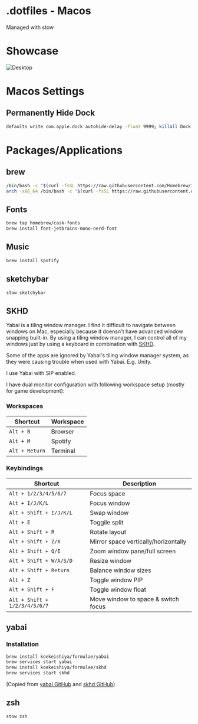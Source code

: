 # .dotfiles - Macos

Managed with stow

# Showcase

![Desktop](./assets/Desktop.png)

# Macos Settings

## Permanently Hide Dock

```bash
defaults write com.apple.dock autohide-delay -float 9999; killall Dock
```

# Packages/Applications

## brew

```bash
/bin/bash -c "$(curl -fsSL https://raw.githubusercontent.com/Homebrew/install/HEAD/install.sh)"
arch -x86_64 /bin/bash -c "$(curl -fsSL https://raw.githubusercontent.com/Homebrew/install/master/install.sh)"
```

## Fonts

```bash
brew tap homebrew/cask-fonts
brew install font-jetbrains-mono-nerd-font
```

## Music

```bash
brew install spotify
```

## sketchybar

```bash
stow sketchybar
```

## SKHD

Yabai is a tiling window manager. I find it difficult to navigate between windows on Mac, especially because it doensn't have advanced window snapping built-in.
By using a tiling window manager, I can control all of my windows just by using a keyboard in combination with [SKHD](#skhd).

Some of the apps are ignored by Yabai's tiling window manager system, as they were causing trouble when used with Yabai. E.g. Unity.

I use Yabai with SIP enabled.

I have dual monitor configuration with following workspace setup (mostly for game development):

### Workspaces
|Shortcut|Workspace|
|--------|---------|
|`Alt + B`|Browser|
|`Alt + M`|Spotify|
|`Alt + Return`|Terminal|

### Keybindings
|Shortcut|Description|
|--------|-----------|
|`Alt + 1/2/3/4/5/6/7`|Focus space|
|`Alt + I/J/K/L`|Focus window|
|`Alt + Shift + I/J/K/L`|Swap window|
|`Alt + E`|Toggile split|
|`Alt + Shift + R`|Rotate layout|
|`Alt + Shift + Z/X`|Mirror space vertically/horizontally|
|`Alt + Shift + Q/E`|Zoom window pane/full screen|
|`Alt + Shift + W/A/S/D`|Resize window|
|`Alt + Shift + Return`|Balance window sizes|
|`Alt + Z`|Toggle window PIP|
|`Alt + Shift + F`|Toggle window float|
|`Alt + Shift + 1/2/3/4/5/6/7`|Move window to space & switch focus|

## yabai

### Installation

```bash
brew install koekeishiya/formulae/yabai
brew services start yabai
brew install koekeishiya/formulae/skhd
brew services start skhd
```

(Copied from [yabai GitHub](<https://github.com/koekeishiya/yabai/wiki/Installing-yabai-(latest-release)>) and [skhd GitHub](https://github.com/koekeishiya/skhd))

## zsh

```bash
stow zsh
```